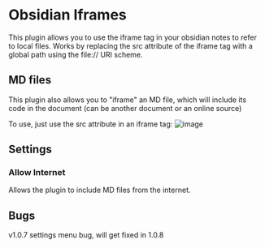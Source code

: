 # Obsidian Iframes
This plugin allows you to use the iframe tag in your obsidian notes to refer to local files.
Works by replacing the src attribute of the iframe tag with a global path using the file:// URI scheme.

## MD files
This plugin also allows you to "iframe" an MD file, which will include its code in the document (can be another document or an online source)

To use, just use the src attribute in an iframe tag:
![image](https://user-images.githubusercontent.com/62992267/166679372-ca3e8dcb-b5ce-47a0-b49a-09d71478f185.png)



## Settings
### Allow Internet
Allows the plugin to include MD files from the internet.

## Bugs
v1.0.7 settings menu bug, will get fixed in 1.0.8
